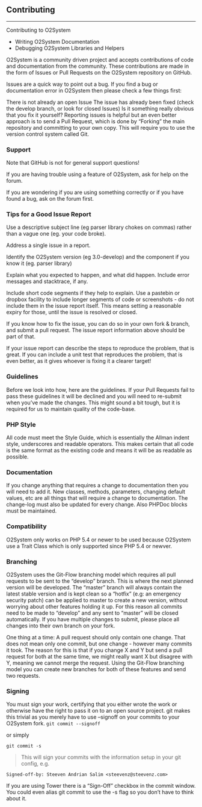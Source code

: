 ## Contributing ##
------------------

Contributing to O2System
- Writing O2System Documentation
- Debugging O2System Libraries and Helpers

O2System is a community driven project and accepts contributions of code and documentation from the community. These contributions are made in the form of Issues or Pull Requests on the O2System repository on GitHub.

Issues are a quick way to point out a bug. If you find a bug or documentation error in O2System then please check a few things first:

There is not already an open Issue
The issue has already been fixed (check the develop branch, or look for closed Issues)
Is it something really obvious that you fix it yourself?
Reporting issues is helpful but an even better approach is to send a Pull Request, which is done by “Forking” the main repository and committing to your own copy. This will require you to use the version control system called Git.

### Support ###
Note that GitHub is not for general support questions!

If you are having trouble using a feature of O2System, ask for help on the forum.

If you are wondering if you are using something correctly or if you have found a bug, ask on the forum first.

### Tips for a Good Issue Report ###
Use a descriptive subject line (eg parser library chokes on commas) rather than a vague one (eg. your code broke).

Address a single issue in a report.

Identify the O2System version (eg 3.0-develop) and the component if you know it (eg. parser library)

Explain what you expected to happen, and what did happen. Include error messages and stacktrace, if any.

Include short code segments if they help to explain. Use a pastebin or dropbox facility to include longer segments of code or screenshots - do not include them in the issue report itself. This means setting a reasonable expiry for those, until the issue is resolved or closed.

If you know how to fix the issue, you can do so in your own fork & branch, and submit a pull request. The issue report information above should be part of that.

If your issue report can describe the steps to reproduce the problem, that is great. If you can include a unit test that reproduces the problem, that is even better, as it gives whoever is fixing it a clearer target!

### Guidelines ###
Before we look into how, here are the guidelines. If your Pull Requests fail to pass these guidelines it will be declined and you will need to re-submit when you’ve made the changes. This might sound a bit tough, but it is required for us to maintain quality of the code-base.

### PHP Style ###
All code must meet the Style Guide, which is essentially the Allman indent style, underscores and readable operators. This makes certain that all code is the same format as the existing code and means it will be as readable as possible.

### Documentation ###
If you change anything that requires a change to documentation then you will need to add it. New classes, methods, parameters, changing default values, etc are all things that will require a change to documentation. The change-log must also be updated for every change. Also PHPDoc blocks must be maintained.

### Compatibility ###
O2System only works on PHP 5.4 or newer to be used because O2System use a Trait Class which is only supported since PHP 5.4 or newver.

### Branching ###
O2System uses the Git-Flow branching model which requires all pull requests to be sent to the “develop” branch. This is where the next planned version will be developed. The “master” branch will always contain the latest stable version and is kept clean so a “hotfix” (e.g: an emergency security patch) can be applied to master to create a new version, without worrying about other features holding it up. For this reason all commits need to be made to “develop” and any sent to “master” will be closed automatically. If you have multiple changes to submit, please place all changes into their own branch on your fork.

One thing at a time: A pull request should only contain one change. That does not mean only one commit, but one change - however many commits it took. The reason for this is that if you change X and Y but send a pull request for both at the same time, we might really want X but disagree with Y, meaning we cannot merge the request. Using the Git-Flow branching model you can create new branches for both of these features and send two requests.

### Signing ###
You must sign your work, certifying that you either wrote the work or otherwise have the right to pass it on to an open source project. git makes this trivial as you merely have to use –signoff on your commits to your O2System fork.
``
git commit --signoff
``

or simply

``
git commit -s
``
> This will sign your commits with the information setup in your git config, e.g.

``
Signed-off-by: Steeven Andrian Salim <steevenz@steevenz.com>
``

If you are using Tower there is a “Sign-Off” checkbox in the commit window. You could even alias git commit to use the -s flag so you don’t have to think about it.